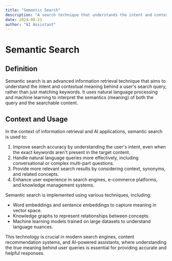 ```yaml
---
title: "Semantic Search"
description: "A search technique that understands the intent and context of queries"
date: 2024-08-21
author: "AI Assistant"
---
```


# Semantic Search

## Definition

Semantic search is an advanced information retrieval technique that aims to understand the intent and contextual meaning behind a user's search query, rather than just matching keywords. It uses natural language processing and machine learning to interpret the semantics (meaning) of both the query and the searchable content.

## Context and Usage

In the context of information retrieval and AI applications, semantic search is used to:

1. Improve search accuracy by understanding the user's intent, even when the exact keywords aren't present in the target content.
2. Handle natural language queries more effectively, including conversational or complex multi-part questions.
3. Provide more relevant search results by considering context, synonyms, and related concepts.
4. Enhance user experience in search engines, e-commerce platforms, and knowledge management systems.

Semantic search is implemented using various techniques, including:

- Word embeddings and sentence embeddings to capture meaning in vector space.
- Knowledge graphs to represent relationships between concepts.
- Machine learning models trained on large datasets to understand language nuances.

This technology is crucial in modern search engines, content recommendation systems, and AI-powered assistants, where understanding the true meaning behind user queries is essential for providing accurate and helpful responses.